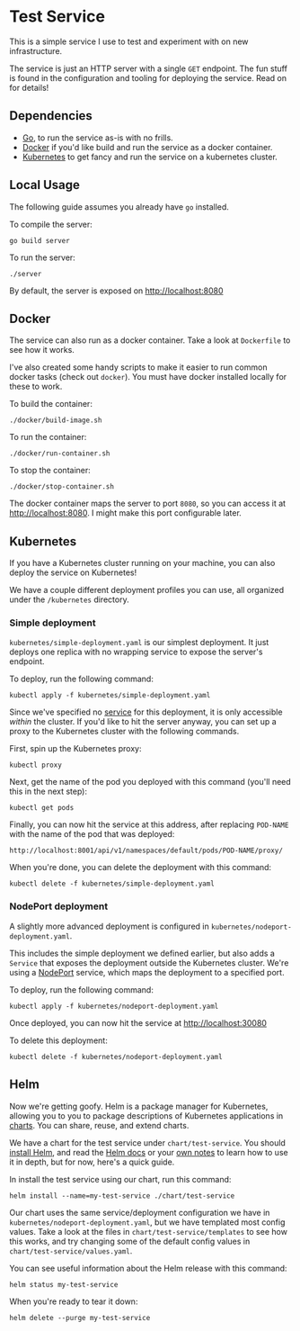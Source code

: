 Test Service
============

This is a simple service I use to test and experiment with on new infrastructure.

The service is just an HTTP server with a single `GET` endpoint. The fun stuff is found in the configuration and tooling for deploying the service. Read on for details!

Dependencies
------------

* [Go](https://golang.org/doc/install), to run the service as-is with no frills.
* [Docker](https://www.docker.com/) if you'd like build and run the service as a docker container.
* [Kubernetes](https://kubernetes.io/) to get fancy and run the service on a kubernetes cluster.

Local Usage
-----------

The following guide assumes you already have `go` installed.

To compile the server:

```
go build server
```

To run the server:

```
./server
```

By default, the server is exposed on [http://localhost:8080](http://localhost:8080)

Docker
------

The service can also run as a docker container. Take a look at `Dockerfile` to see how it works.

I've also created some handy scripts to make it easier to run common docker tasks (check out `docker`). You must have docker installed locally for these to work.

To build the container:

```
./docker/build-image.sh
```

To run the container:

```
./docker/run-container.sh
```

To stop the container:

```
./docker/stop-container.sh
```

The docker container maps the server to port `8080`, so you can access it at [http://localhost:8080](http://localhost:8080). I might make this port configurable later.

Kubernetes
----------

If you have a Kubernetes cluster running on your machine, you can also deploy the service on Kubernetes!

We have a couple different deployment profiles you can use, all organized under the `/kubernetes` directory.

### Simple deployment

`kubernetes/simple-deployment.yaml` is our simplest deployment. It just deploys one replica with no wrapping service to expose the server's endpoint.

To deploy, run the following command:

```
kubectl apply -f kubernetes/simple-deployment.yaml
```

Since we've specified no [service](https://kubernetes.io/docs/concepts/services-networking/service/) for this deployment, it is only accessible _within_ the cluster. If you'd like to hit the server anyway, you can set up a proxy to the Kubernetes cluster with the following commands.

First, spin up the Kubernetes proxy:

```
kubectl proxy
```

Next, get the name of the pod you deployed with this command (you'll need this in the next step):

```
kubectl get pods
```

Finally, you can now hit the service at this address, after replacing `POD-NAME` with the name of the pod that was deployed:

```
http://localhost:8001/api/v1/namespaces/default/pods/POD-NAME/proxy/
```

When you're done, you can delete the deployment with this command:

```
kubectl delete -f kubernetes/simple-deployment.yaml
```

### NodePort deployment

A slightly more advanced deployment is configured in `kubernetes/nodeport-deployment.yaml`.

This includes the simple deployment we defined earlier, but also adds a `Service` that exposes the deployment outside the Kubernetes cluster. We're using a [NodePort](https://kubernetes.io/docs/concepts/services-networking/service/#nodeport) service, which maps the deployment to a specified port.

To deploy, run the following command:

```
kubectl apply -f kubernetes/nodeport-deployment.yaml
```

Once deployed, you can now hit the service at [http://localhost:30080](http://localhost:30080)

To delete this deployment:

```
kubectl delete -f kubernetes/nodeport-deployment.yaml
```

Helm
----

Now we're getting goofy. Helm is a package manager for Kubernetes, allowing you to you to package descriptions of Kubernetes applications in [charts](https://helm.sh/docs/developing_charts/). You can share, reuse, and extend charts.

We have a chart for the test service under `chart/test-service`. You should [install Helm](https://helm.sh/docs/using_helm/#installing-helm), and read the [Helm docs](https://helm.sh/docs/using_helm/#using-helm) or your [own notes](https://github.com/qsymmachus/notes/blob/master/kubernetes.md#using-helm-and-charts) to learn how to use it in depth, but for now, here's a quick guide.

In install the test service using our chart, run this command:

```
helm install --name=my-test-service ./chart/test-service
```

Our chart uses the same service/deployment configuration we have in `kubernetes/nodeport-deployment.yaml`, but we have templated most config values. Take a look at the files in `chart/test-service/templates` to see how this works, and try changing some of the default config values in `chart/test-service/values.yaml`.

You can see useful information about the Helm release with this command:

```
helm status my-test-service
```

When you're ready to tear it down:

```
helm delete --purge my-test-service
```
